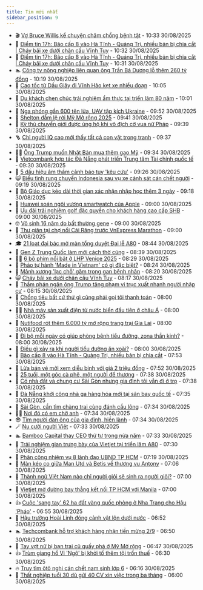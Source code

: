 ```yaml
---
title: Tim mới nhất
sidebar_position: 9
---
```


<!-- vnexpress-tin-moi-nhat:START -->
- 🎬 [Vợ Bruce Willis kể chuyện chăm chồng bệnh tật](https://vnexpress.net/vo-bruce-willis-ke-chuyen-cham-chong-benh-tat-4933388.html) - 10:33 30/08/2025
- 🐎 [Điểm tin 17h: Bão cấp 8 vào Hà Tĩnh - Quảng Trị, nhiều bản bị chia cắt | Cháy bãi xe dưới chân cầu Vĩnh Tuy](https://vnexpress.net/diem-tin-17h-bao-cap-8-vao-ha-tinh-quang-tri-nhieu-ban-bi-chia-cat-chay-bai-xe-duoi-chan-cau-vinh-tuy-4933539.html) - 10:32 30/08/2025
- 🦍 [Điểm tin 17h: Bão cấp 8 vào Hà Tĩnh - Quảng Trị, nhiều bản bị chia cắt | Cháy bãi xe dưới chân cầu Vĩnh Tuy](https://vnexpress.net/diem-tin-17h-bao-cap-8-vao-ha-tinh-quang-tri-nhieu-ban-bi-chia-cat-chay-bai-xe-duoi-chan-cau-vinh-tuy-4933535.html) - 10:31 30/08/2025
- 🏊 [Công ty nông nghiệp liên quan ông Trần Bá Dương lỗ thêm 260 tỷ đồng](https://vnexpress.net/cong-ty-nong-nghiep-lien-quan-ong-tran-ba-duong-lo-them-260-ty-dong-4933471.html) - 10:19 30/08/2025
- 🎊 [Cao tốc từ Dầu Giây đi Vĩnh Hảo kẹt xe nhiều đoạn](https://vnexpress.net/cao-toc-tu-dau-giay-di-vinh-hao-ket-xe-nhieu-doan-4933522.html) - 10:05 30/08/2025
- 🎃 [Du khách chen chúc trải nghiệm ẩm thực tại triển lãm 80 năm](https://vnexpress.net/du-khach-chen-chuc-trai-nghiem-am-thuc-tai-trien-lam-80-nam-4933533.html) - 10:01 30/08/2025
- 🧰 [Nga phóng gần 600 tên lửa, UAV tập kích Ukraine](https://vnexpress.net/nga-phong-gan-600-ten-lua-uav-tap-kich-ukraine-4933501.html) - 09:52 30/08/2025
- 🔭 [Shelton đẫm lệ rời Mỹ Mở rộng 2025](https://vnexpress.net/shelton-dam-le-roi-my-mo-rong-2025-4933491.html) - 09:41 30/08/2025
- 🫶 [Kỳ thủ chuyển giới được ủng hộ khi vô địch cờ vua nữ Pháp](https://vnexpress.net/ky-thu-chuyen-gioi-duoc-ung-ho-khi-vo-dich-co-vua-nu-phap-4933493.html) - 09:39 30/08/2025
- 🪜 [Chỉ người IQ cao mới thấy tất cả con vật trong tranh](https://vnexpress.net/cau-do-iq-thu-tai-tinh-mat-chi-nguoi-iq-cao-moi-thay-tat-ca-con-vat-trong-tranh-4932681.html) - 09:37 30/08/2025
- 👨‍🏫 [Ông Trump muốn Nhật Bản mua thêm gạo Mỹ](https://vnexpress.net/ong-trump-muon-nhat-ban-mua-them-gao-my-4933519.html) - 09:34 30/08/2025
- 🎊 [Vietcombank hợp tác Đà Nẵng phát triển Trung tâm Tài chính quốc tế](https://vnexpress.net/vietcombank-hop-tac-da-nang-phat-trien-trung-tam-tai-chinh-quoc-te-4933005.html) - 09:30 30/08/2025
- 🎊 [5 dấu hiệu âm thầm cảnh báo tuỵ &#39;kêu cứu&#39;](https://vnexpress.net/5-dau-hieu-am-tham-canh-bao-tuy-keu-cuu-4933520.html) - 09:26 30/08/2025
- 😺 [Biểu tình rung chuyển Indonesia sau vụ xe cảnh sát cán chết người](https://vnexpress.net/bieu-tinh-rung-chuyen-indonesia-sau-vu-xe-canh-sat-can-chet-nguoi-4933454.html) - 09:19 30/08/2025
- 🐘 [Bộ Giáo dục kéo dài thời gian xác nhận nhập học thêm 3 ngày](https://vnexpress.net/bo-giao-duc-keo-dai-thoi-gian-xac-nhan-nhap-hoc-them-3-ngay-4933518.html) - 09:18 30/08/2025
- 🌁 [Huawei soán ngôi vương smartwatch của Apple](https://vnexpress.net/huawei-soan-ngoi-vuong-smartwatch-cua-apple-4933311.html) - 09:00 30/08/2025
- 🐲 [Ưu đãi trải nghiệm golf đặc quyền cho khách hàng cao cấp SHB](https://vnexpress.net/uu-dai-trai-nghiem-golf-dac-quyen-cho-khach-hang-cao-cap-shb-4933515.html) - 09:00 30/08/2025
- 🤓 [Vô sinh 16 năm do bất thường gene](https://vnexpress.net/vo-sinh-16-nam-do-bat-thuong-gene-4933511.html) - 09:00 30/08/2025
- 💪 [Thư giãn tại chợ nổi Cái Răng trước VnExpress Marathon](https://vnexpress.net/thu-gian-tai-cho-noi-cai-rang-truoc-vnexpress-marathon-4933225.html) - 09:00 30/08/2025
- 🎓 [21 loạt đại bác mở màn tổng duyệt Đại lễ A80](https://vnexpress.net/21-loat-dai-bac-mo-man-tong-duyet-dai-le-a80-4933506.html) - 08:44 30/08/2025
- 🫣 [Gen Z Trung Quốc làm mới cách thờ cúng](https://vnexpress.net/gen-z-trung-quoc-lam-moi-cach-tho-cung-4933029.html) - 08:39 30/08/2025
- 🧑‍💻 [6 bộ phim nổi bật ở LHP Venice 2025](https://vnexpress.net/6-bo-phim-noi-bat-o-lhp-venice-2025-4926992.html) - 08:29 30/08/2025
- 🐲 [Pháo tự hành &#39;Made in Vietnam&#39; có gì đặc biệt?](https://vnexpress.net/phao-tu-hanh-made-in-vietnam-co-gi-dac-biet-4933507.html) - 08:24 30/08/2025
- 🌝 [Mảnh xương &#39;lạc chỗ&#39; găm trong gan bệnh nhân](https://vnexpress.net/manh-xuong-lac-cho-gam-trong-gan-benh-nhan-4933495.html) - 08:20 30/08/2025
- 😺 [Cháy bãi xe dưới chân cầu Vĩnh Tuy](https://vnexpress.net/chay-bai-xe-duoi-chan-cau-vinh-tuy-4933497.html) - 08:17 30/08/2025
- 🐎 [Thẩm phán ngăn ông Trump tăng phạm vi trục xuất nhanh người nhập cư](https://vnexpress.net/tham-phan-ngan-ong-trump-tang-pham-vi-truc-xuat-nhanh-nguoi-nhap-cu-4933474.html) - 08:15 30/08/2025
- 🎡 [Chồng tiêu bất cứ thứ gì cũng phải gọi tôi thanh toán](https://vnexpress.net/chong-luoi-kiem-tien-chong-tieu-bat-cu-thu-gi-cung-phai-goi-toi-thanh-toan-4932518.html) - 08:00 30/08/2025
- 👨‍🏫 [Nhà máy sản xuất điện từ nước biển đầu tiên ở châu Á](https://vnexpress.net/nha-may-san-xuat-dien-tu-nuoc-bien-dau-tien-o-chau-a-4932688.html) - 08:00 30/08/2025
- 🦆 [Nutifood rót thêm 6.000 tỷ mở rộng trang trại Gia Lai](https://vnexpress.net/nutifood-rot-them-6-000-ty-mo-rong-trang-trai-gia-lai-4933466.html) - 08:00 30/08/2025
- 🚦 [Đi bộ mỗi ngày có giúp phòng bệnh tiểu đường, zona thần kinh?](https://vnexpress.net/di-bo-moi-ngay-co-giup-phong-benh-tieu-duong-zona-than-kinh-4933312.html) - 08:00 30/08/2025
- 💫 [Điều gì xảy ra khi người tiểu đường ăn xoài?](https://vnexpress.net/dieu-gi-xay-ra-khi-nguoi-tieu-duong-an-xoai-4933072.html) - 08:00 30/08/2025
- 🎉 [Bão cấp 8 vào Hà Tĩnh - Quảng Trị, nhiều bản bị chia cắt](https://vnexpress.net/bao-cap-8-vao-ha-tinh-quang-tri-nhieu-ban-bi-chia-cat-4933458.html) - 07:53 30/08/2025
- 🌋 [Lừa bán vé mời xem diễu binh với giá 2 triệu đồng](https://vnexpress.net/lua-ban-ve-moi-xem-dieu-binh-voi-gia-2-trieu-dong-4933489.html) - 07:52 30/08/2025
- 🤖 [25 tuổi, một góc cà phê, một người để thương](https://vnexpress.net/25-tuoi-mot-goc-ca-phe-mot-nguoi-de-thuong-4933481.html) - 07:38 30/08/2025
- 🦏 [Có nhà đất và chung cư Sài Gòn nhưng gia đình tôi vẫn đi ở trọ](https://vnexpress.net/co-nha-dat-va-chung-cu-sai-gon-nhung-gia-dinh-toi-van-di-o-tro-4933440.html) - 07:38 30/08/2025
- 🦩 [Đà Nẵng khởi công nhà ga hàng hóa mới tại sân bay quốc tế](https://vnexpress.net/da-nang-khoi-cong-nha-ga-hang-hoa-moi-tai-san-bay-quoc-te-4933434.html) - 07:35 30/08/2025
- 👺 [Sài Gòn, cần tìm chàng trai cùng đánh cầu lông](https://vnexpress.net/sai-gon-can-tim-chang-trai-cung-danh-cau-long-4933480.html) - 07:34 30/08/2025
- 🧑‍🏫 [Nơi đó có em chờ anh](https://vnexpress.net/noi-do-co-em-cho-anh-4933473.html) - 07:34 30/08/2025
- 😎 [Tìm người đàn ông của gia đình, hiền lành](https://vnexpress.net/tim-nguoi-dan-ong-cua-gia-dinh-hien-lanh-4933472.html) - 07:34 30/08/2025
- 🪄 [Nụ cười người Việt](https://vnexpress.net/nu-cuoi-nguoi-viet-4933492.html) - 07:33 30/08/2025
- 🏊 [Bamboo Capital thay CEO thứ tư trong nửa năm](https://vnexpress.net/bamboo-capital-thay-ceo-thu-tu-trong-nua-nam-4933496.html) - 07:33 30/08/2025
- 💃 [Trải nghiệm gian trưng bày của Vietjet tại triển lãm A80](https://vnexpress.net/trai-nghiem-gian-trung-bay-cua-vietjet-tai-trien-lam-a80-4933486.html) - 07:30 30/08/2025
- 🦆 [Phân công nhiệm vụ 8 lãnh đạo UBND TP HCM](https://vnexpress.net/phan-cong-nhiem-vu-8-lanh-dao-ubnd-tp-hcm-4933490.html) - 07:19 30/08/2025
- 🎊 [Màn kéo co giữa Man Utd và Betis về thương vụ Antony](https://vnexpress.net/man-keo-co-giua-man-utd-va-betis-ve-thuong-vu-antony-4933467.html) - 07:06 30/08/2025
- 👺 [Thành ngữ Việt Nam nào chỉ người giỏi sẽ sinh ra người giỏi?](https://vnexpress.net/duoi-hinh-bat-chu-thanh-ngu-tuc-ngu-thanh-ngu-viet-nam-nao-chi-nguoi-gioi-se-sinh-ra-nguoi-gioi-4931659.html) - 07:00 30/08/2025
- 🎡 [Vietjet mở đường bay thẳng kết nối TP HCM với Manila](https://vnexpress.net/vietjet-mo-duong-bay-thang-ket-noi-tp-hcm-voi-manila-4933464.html) - 07:00 30/08/2025
- 👍 [Cuộc &#39;sang tay&#39; 62 ha đất vàng quốc phòng ở Nha Trang cho Hậu &#39;Pháo&#39;](https://vnexpress.net/cuoc-sang-tay-62-ha-dat-vang-quoc-phong-cho-hau-phao-4933078.html) - 06:55 30/08/2025
- 🐎 [Hậu trường Hoài Linh đóng cảnh vật lộn dưới nước](https://vnexpress.net/hau-truong-hoai-linh-dong-canh-vat-lon-duoi-nuoc-4933399.html) - 06:52 30/08/2025
- 🏊 [Techcombank hỗ trợ khách hàng nhận tiền mừng 2/9](https://vnexpress.net/techcombank-ho-tro-khach-hang-nhan-tien-mung-2-9-4933476.html) - 06:50 30/08/2025
- 🦩 [Tay vợt nữ bị bạn trai cũ quấy phá ở Mỹ Mở rộng](https://vnexpress.net/tay-vot-nu-bi-ban-trai-cu-quay-pha-o-my-mo-rong-4933469.html) - 06:47 30/08/2025
- 👍 [Trùm giang hồ Vi &#39;Ngộ&#39; bị khởi tố thêm tội trốn thuế](https://vnexpress.net/trum-giang-ho-vi-ngo-bi-khoi-to-them-toi-tron-thue-4933468.html) - 06:30 30/08/2025
- 🔥 [Truy tìm ôtô nghi cán chết nam sinh lớp 6](https://vnexpress.net/truy-tim-oto-nghi-can-chet-nam-sinh-lop-6-4933448.html) - 06:16 30/08/2025
- 💄 [Thất nghiệp tuổi 30 dù gửi 40 CV xin việc trong ba tháng](https://vnexpress.net/that-nghiep-tuoi-30-du-gui-40-cv-xin-viec-trong-ba-thang-4933403.html) - 06:00 30/08/2025<!-- vnexpress-tin-moi-nhat:END -->
